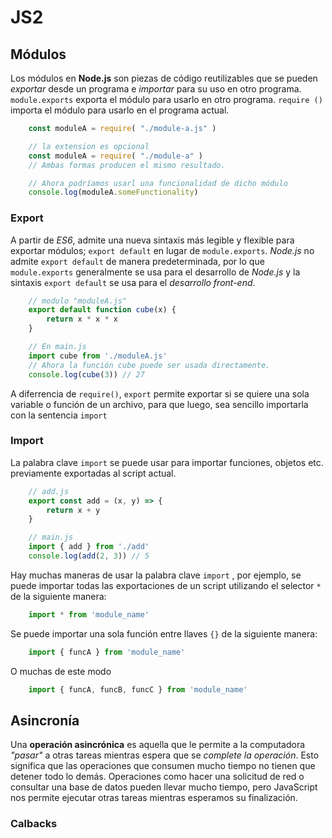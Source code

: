 # JS2

## Módulos

Los módulos en **Node.js** son piezas de código reutilizables que se pueden *exportar* desde un programa e *importar* para su uso en otro programa. ```module.exports``` exporta el módulo para usarlo en otro programa. ```require ()``` importa el módulo para usarlo en el programa actual.

```js
    const moduleA = require( "./module-a.js" )

    // la extension es opcional
    const moduleA = require( "./module-a" )
    // Ambas formas producen el mismo resultado.

    // Ahora podríamos usarl una funcionalidad de dicho módulo
    console.log(moduleA.someFunctionality)

```

### Export

A partir de *ES6*, admite una nueva sintaxis más legible y flexible para exportar módulos; ```export default``` en lugar de ```module.exports```. *Node.js* no admite ```export default``` de manera predeterminada, por lo que ```module.exports``` generalmente se usa para el desarrollo de *Node.js* y la sintaxis ```export default``` se usa para el *desarrollo front-end*.

```js
    // modulo "moduleA.js"
    export default function cube(x) {
        return x * x * x
    }

    // En main.js
    import cube from './moduleA.js'
    // Ahora la función cube puede ser usada directamente.
    console.log(cube(3)) // 27
```

A diferrencia de ```require()```, ```export``` permite exportar si se quiere una sola variable o función de un archivo, para que luego, sea sencillo importarla con la sentencia ```import```

### Import

La palabra clave ```import``` se puede usar para importar funciones, objetos etc. previamente exportadas al script actual.

```js
    // add.js
    export const add = (x, y) => {
        return x + y
    }

    // main.js
    import { add } from './add'
    console.log(add(2, 3)) // 5

```

Hay muchas maneras de usar la palabra clave ```import``` , por ejemplo, se puede importar todas las exportaciones de un script utilizando el selector ```*``` de la siguiente manera:

```js
    import * from 'module_name'
```

Se puede importar una sola función entre llaves ```{}``` de la siguiente manera:

```js
    import { funcA } from 'module_name'
```

O muchas de este modo

```js
    import { funcA, funcB, funcC } from 'module_name'
```

## Asincronía

Una **operación asincrónica** es aquella que le permite a la computadora *"pasar"* a otras tareas mientras espera que se *complete la operación*. Esto significa que las operaciones que consumen mucho tiempo no tienen que detener todo lo demás.
Operaciones como hacer una solicitud de red o consultar una base de datos pueden llevar mucho tiempo, pero JavaScript nos permite ejecutar otras tareas mientras esperamos su finalización.

### Calbacks
